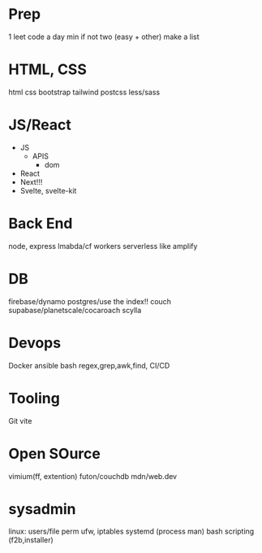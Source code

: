 # Prep
1 leet code a day min if not two (easy + other)
make a list 

# HTML, CSS
html
css
bootstrap
tailwind
postcss
less/sass

# JS/React
- JS
  - APIS
    - dom
- React
- Next!!!
- Svelte, svelte-kit

# Back End
node, express
lmabda/cf workers
serverless like amplify

# DB
firebase/dynamo
postgres/use the index!!
couch
supabase/planetscale/cocaroach
scylla

# Devops
Docker
ansible
bash
    regex,grep,awk,find,
CI/CD

# Tooling
Git
vite

# Open SOurce
vimium(ff, extention)
futon/couchdb
mdn/web.dev

# sysadmin
linux:
users/file perm
ufw, iptables
systemd (process man)
bash scripting (f2b,installer)



